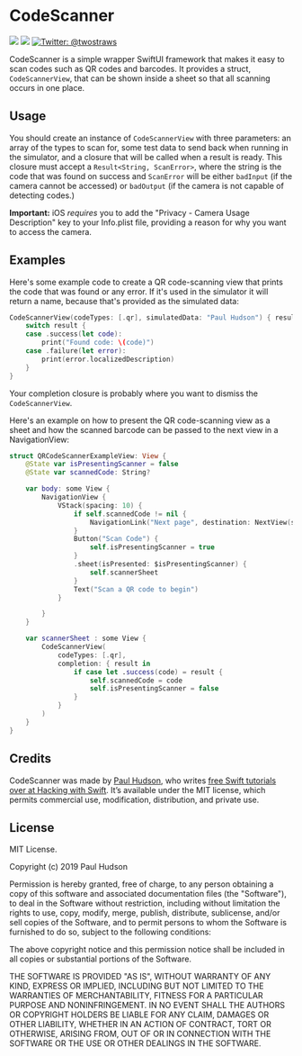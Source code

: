 # CodeScanner

<p>
    <img src="https://img.shields.io/badge/iOS-13.0+-blue.svg" />
    <img src="https://img.shields.io/badge/Swift-5.1-ff69b4.svg" />
    <a href="https://twitter.com/twostraws">
        <img src="https://img.shields.io/badge/Contact-@twostraws-lightgrey.svg?style=flat" alt="Twitter: @twostraws" />
    </a>
</p>

CodeScanner is a simple wrapper SwiftUI framework that makes it easy to scan codes such as QR codes and barcodes. It provides a struct, `CodeScannerView`, that can be shown inside a sheet so that all scanning occurs in one place.


## Usage

You should create an instance of `CodeScannerView` with three parameters: an array of the types to scan for, some test data to send back when running in the simulator, and a closure that will be called when a result is ready. This closure must accept a `Result<String, ScanError>`, where the string is the code that was found on success and `ScanError` will be either `badInput` (if the camera cannot be accessed) or `badOutput` (if the camera is not capable of detecting codes.)

**Important:** iOS *requires* you to add the "Privacy - Camera Usage Description" key to your Info.plist file, providing a reason for why you want to access the camera.


## Examples

Here's some example code to create a QR code-scanning view that prints the code that was found or any error. If it's used in the simulator it will return a name, because that's provided as the simulated data:

```swift
CodeScannerView(codeTypes: [.qr], simulatedData: "Paul Hudson") { result in                    
    switch result {
    case .success(let code):
        print("Found code: \(code)")
    case .failure(let error):
        print(error.localizedDescription)
    }
}
```

Your completion closure is probably where you want to dismiss the `CodeScannerView`.

Here's an example on how to present the QR code-scanning view as a sheet and how the scanned barcode can be passed to the next view in a NavigationView:

```swift
struct QRCodeScannerExampleView: View {
    @State var isPresentingScanner = false
    @State var scannedCode: String?

    var body: some View {
        NavigationView {
            VStack(spacing: 10) {
                if self.scannedCode != nil {
                    NavigationLink("Next page", destination: NextView(scannedCode: scannedCode!), isActive: .constant(true)).hidden()
                }
                Button("Scan Code") {
                    self.isPresentingScanner = true
                }
                .sheet(isPresented: $isPresentingScanner) {
                    self.scannerSheet
                }
                Text("Scan a QR code to begin")
            }

        }
    }

    var scannerSheet : some View {
        CodeScannerView(
            codeTypes: [.qr],
            completion: { result in
                if case let .success(code) = result {
                    self.scannedCode = code
                    self.isPresentingScanner = false
                }
            }
        )
    }
}
```


## Credits

CodeScanner was made by [Paul Hudson](https://twitter.com/twostraws), who writes [free Swift tutorials over at Hacking with Swift](https://www.hackingwithswift.com). It’s available under the MIT license, which permits commercial use, modification, distribution, and private use.


## License

MIT License.

Copyright (c) 2019 Paul Hudson

Permission is hereby granted, free of charge, to any person obtaining a copy of this software and associated documentation files (the "Software"), to deal in the Software without restriction, including without limitation the rights to use, copy, modify, merge, publish, distribute, sublicense, and/or sell copies of the Software, and to permit persons to whom the Software is furnished to do so, subject to the following conditions:

The above copyright notice and this permission notice shall be included in all copies or substantial portions of the Software.

THE SOFTWARE IS PROVIDED "AS IS", WITHOUT WARRANTY OF ANY KIND, EXPRESS OR IMPLIED, INCLUDING BUT NOT LIMITED TO THE WARRANTIES OF MERCHANTABILITY, FITNESS FOR A PARTICULAR PURPOSE AND NONINFRINGEMENT. IN NO EVENT SHALL THE AUTHORS OR COPYRIGHT HOLDERS BE LIABLE FOR ANY CLAIM, DAMAGES OR OTHER LIABILITY, WHETHER IN AN ACTION OF CONTRACT, TORT OR OTHERWISE, ARISING FROM, OUT OF OR IN CONNECTION WITH THE SOFTWARE OR THE USE OR OTHER DEALINGS IN THE SOFTWARE.
